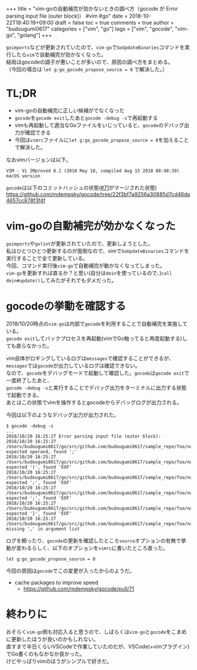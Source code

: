 +++
title = "vim-goの自動補完が効かないときの調べ方（gocode が Error parsing input file (outer block)） #vim #go"
date = 2018-10-22T18:40:19+09:00
draft = false
toc = true
comments = true
author = "budougumi0617"
categories = ["vim", "go"]
tags = ["vim", "gocode", "vim-go", "golang"]
+++

`goimports`などが更新されていたので、`vim-go`で`GoUpdateBinaries`コマンドを実行したら`vim`で自動補完が効かなくなった。  
結局はgocodeの調子が悪いことが多いので、原因の調べ方をまとめる。  
（今回の場合は `let g:go_gocode_propose_source = 0` で解決した。）

<!--more-->

# TL;DR
- vim-goの自動補完に正しい候補がでなくなった
- `gocode`を`gocode exit`したあと`gocode -debug -s`で再起動する
- vimも再起動して適当なGoファイルをいじっていると、`gocode`のデバッグ出力が確認できる
- 今回は`vimrc`ファイルに`let g:go_gocode_propose_source = 0`を加えることで解決した。

なおvimバージョンは以下。
```
VIM - Vi IMproved 8.1 (2018 May 18, compiled Aug 15 2018 08:48:39)
macOS version
```

`gocode`は以下のコミットハッシュの状態([#71](https://github.com/mdempsky/gocode/pull/71)がマージされた状態)
https://github.com/mdempsky/gocode/tree/22f3bf7a9256a30885d7cd46da4657cc878f3f4f

# vim-goの自動補完が効かなくなった
`goimports`や`golint`が更新されていたので、更新しようとした。  
私はひとつひとつ更新するのが面倒なので、vimで`GoUpdateBinaries`コマンドを実行することで全て更新している。  
今回、コマンド実行後`vim-go`で自動補完が動かなくなってしまった。  
`vim-go`を更新すれば直るか？と思い(自分は`dein`を使っているので、)`call dein#update()`してみたがそれでもダメだった。

# gocodeの挙動を確認する
2018/10/20時点の`vim-go`は内部で`gocode`を利用することで自動補完を実施している。  
`gocode exit`してバックプロセスを再起動(vimでGo触ってると再度起動する)しても直らなかった。

vim自体がロギングしているログは`messages`で確認することができるが、`messages`では`gocode`が出力しているログは確認できない。  
なので、`gocode`をデバッグモードで起動して確認した。`gocode`は`gocode exit`で一度終了したあと、  
`gocode -debug -s`と実行することでデバッグ出力をターミナルに出力する状態で起動できる。  
あとはこの状態でvimを操作するとgocodeからデバッグログが出力される。

今回は以下のようなデバッグ出力が出力された。

```
$ gocode -debug -s
...
2018/10/20 16:25:27 Error parsing input file (outer block):
2018/10/20 16:25:27  /Users/budougumi0617/go/src/github.com/budougumi0617/sample_repo/foo/no_complete.go:28:1: expected operand, found ';'
2018/10/20 16:25:27  /Users/budougumi0617/go/src/github.com/budougumi0617/sample_repo/foo/no_complete.go:36:3: expected ')', found 'EOF'
2018/10/20 16:25:27  /Users/budougumi0617/go/src/github.com/budougumi0617/sample_repo/foo/no_complete.go:36:3: expected ';', found 'EOF'
2018/10/20 16:25:27  /Users/budougumi0617/go/src/github.com/budougumi0617/sample_repo/foo/no_complete.go:36:3: expected ';', found 'EOF'
2018/10/20 16:25:27  /Users/budougumi0617/go/src/github.com/budougumi0617/sample_repo/foo/no_complete.go:36:3: expected '}', found 'EOF'
2018/10/20 16:25:27  /Users/budougumi0617/go/src/github.com/budougumi0617/sample_repo/foo/no_complete.go:36:3: missing ',' in argument list
```

ログを頼ったり、`gocode`の更新を確認したところ`source`オプションの有無で挙動が変わるらしく、以下のオプションを`vimrc`に書いたところ直った。

```vimrc
let g:go_gocode_propose_source = 0
```

今回の原因は`gocode`でこの変更が入ったからのようだ。

- cache packages to improve speed
  - https://github.com/mdempsky/gocode/pull/71


# 終わりに
おそらく`vim-go`側も対応入ると思うので、しばらくは`vim-go`と`gocode`をこまめに更新したほうが良いのかもしれない。  
直すまで半日くらいVSCodeで作業していたのだが、VSCode(+vimプラグイン)でGo書くのもなかなか良かった。  
けどやっぱりvimのほうがシンプルで好きだ。


